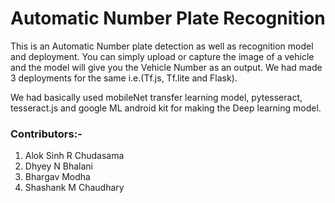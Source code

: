 <h1><b>Automatic Number Plate Recognition</b></h1>

This is an Automatic Number plate detection as well as recognition model and deployment. You can simply upload or capture the image of a vehicle and the model will give you the Vehicle Number as an output. We had made 3 deployments for the same i.e.(Tf.js, Tf.lite and Flask).<br>

We had basically used mobileNet transfer learning model, pytesseract, tesseract.js and google ML android kit for making the Deep learning model.<br>

<h3>Contributors:-</h3>
<ol>
  <li> Alok Sinh R Chudasama </li>
  <li> Dhyey N Bhalani </li>
  <li> Bhargav Modha </li>
  <li> Shashank M Chaudhary </li>
</ol>
